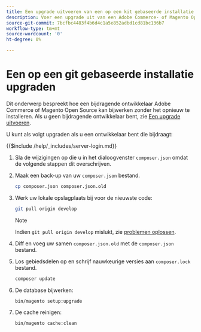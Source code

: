 ```yaml
---
title: Een upgrade uitvoeren van een op een kit gebaseerde installatie
description: Voer een upgrade uit van een Adobe Commerce- of Magento Open Source-installatie die u hebt gekloond vanuit een it-opslagplaats.
source-git-commit: 7bcfbc4483f4b6d4c1a5e852adbd1cd81bc136b7
workflow-type: tm+mt
source-wordcount: '0'
ht-degree: 0%

---
```



# Een op een git gebaseerde installatie upgraden

Dit onderwerp bespreekt hoe een bijdragende ontwikkelaar Adobe Commerce of Magento Open Source kan bijwerken zonder het opnieuw te installeren. Als u geen bijdragende ontwikkelaar bent, zie [Een upgrade uitvoeren](../implementation/perform-upgrade.md).

U kunt als volgt upgraden als u een ontwikkelaar bent die bijdraagt:

{{$include /help/_includes/server-login.md}}

1. Sla de wijzigingen op die u in het dialoogvenster `composer.json` omdat de volgende stappen dit overschrijven.

1. Maak een back-up van uw `composer.json` bestand.

   ```bash
   cp composer.json composer.json.old
   ```

1. Werk uw lokale opslagplaats bij voor de nieuwste code:

   ```bash
   git pull origin develop
   ```

   >[!NOTE]
   >
   >Indien `git pull origin develop` mislukt, zie [problemen oplossen](https://support.magento.com/hc/en-us/articles/360034229872).

1. Diff en voeg uw samen `composer.json.old` met de `composer.json` bestand.

1. Los gebiedsdelen op en schrijf nauwkeurige versies aan `composer.lock` bestand.

   ```bash
   composer update
   ```

1. De database bijwerken:

   ```bash
   bin/magento setup:upgrade
   ```

1. De cache reinigen:

   ```bash
   bin/magento cache:clean
   ```
